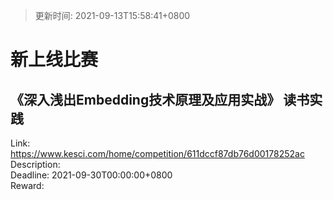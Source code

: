 > 更新时间: 2021-09-13T15:58:41+0800 

# 新上线比赛


## 《深入浅出Embedding技术原理及应用实战》 读书实践
Link: https://www.kesci.com/home/competition/611dccf87db76d00178252ac  
Description:   
Deadline: 2021-09-30T00:00:00+0800  
Reward:   

